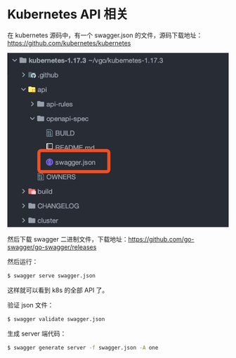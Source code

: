 # Kubernetes API 相关

在 kubernetes 源码中，有一个 swagger.json 的文件，源码下载地址：https://github.com/kubernetes/kubernetes

![image-20200312105004978](../../resource/image-20200312105004978.png)

然后下载 swagger 二进制文件，下载地址：https://github.com/go-swagger/go-swagger/releases

然后运行：

```bash
$ swagger serve swagger.json 
```

这样就可以看到 k8s 的全部 API 了。

验证 json 文件：

```bash
$ swagger validate swagger.json
```

生成 server 端代码：

```bash
$ swagger generate server -f swagger.json -A one
```





